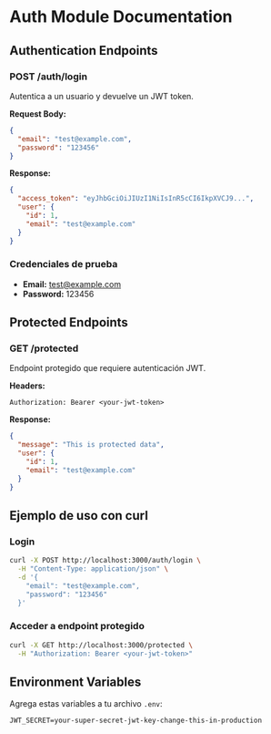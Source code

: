 # Auth Module Documentation

## Authentication Endpoints

### POST /auth/login

Autentica a un usuario y devuelve un JWT token.

**Request Body:**

```json
{
  "email": "test@example.com",
  "password": "123456"
}
```

**Response:**

```json
{
  "access_token": "eyJhbGciOiJIUzI1NiIsInR5cCI6IkpXVCJ9...",
  "user": {
    "id": 1,
    "email": "test@example.com"
  }
}
```

### Credenciales de prueba

- **Email:** test@example.com
- **Password:** 123456

## Protected Endpoints

### GET /protected

Endpoint protegido que requiere autenticación JWT.

**Headers:**

```
Authorization: Bearer <your-jwt-token>
```

**Response:**

```json
{
  "message": "This is protected data",
  "user": {
    "id": 1,
    "email": "test@example.com"
  }
}
```

## Ejemplo de uso con curl

### Login

```bash
curl -X POST http://localhost:3000/auth/login \
  -H "Content-Type: application/json" \
  -d '{
    "email": "test@example.com",
    "password": "123456"
  }'
```

### Acceder a endpoint protegido

```bash
curl -X GET http://localhost:3000/protected \
  -H "Authorization: Bearer <your-jwt-token>"
```

## Environment Variables

Agrega estas variables a tu archivo `.env`:

```env
JWT_SECRET=your-super-secret-jwt-key-change-this-in-production
```
